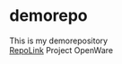 # demorepo
This is my demorepository<br>
<a href="https://github.com/DeVoLOpEr786/demorepo/edit/main/README.md">RepoLink</a>
Project OpenWare
